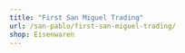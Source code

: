 ```yaml
---
title: "First San Miguel Trading"
url: /san-pablo/first-san-miguel-trading/
shop: Eisenwaren
---
```

